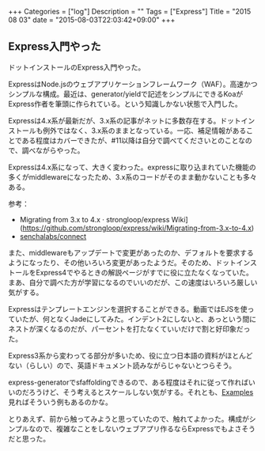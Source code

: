 +++
Categories = ["log"]
Description = ""
Tags = ["Express"]
Title = "2015 08 03"
date = "2015-08-03T22:03:42+09:00"
+++

## Express入門やった
ドットインストールのExpress入門やった。

ExpressはNode.jsのウェブアプリケーションフレームワーク（WAF）。高速かつシンプルな構成。最近は、generator/yieldで記述をシンプルにできるKoaがExpress作者を筆頭に作られている。という知識しかない状態で入門した。

Expressは4.x系が最新だが、3.x系の記事がネットに多数存在する。ドットインストールも例外ではなく、3.x系のままとなっている。一応、補足情報があることである程度はカバーできたが、#11以降は自分で調べてくださいとのことなので、調べながらやった。

Expressは4.x系になって、大きく変わった。expressに取り込まれていた機能の多くがmiddlewareになったため、3.x系のコードがそのまま動かないことも多々ある。

参考：
* Migrating from 3.x to 4.x · strongloop/express Wiki](https://github.com/strongloop/express/wiki/Migrating-from-3.x-to-4.x)
* [senchalabs/connect](https://github.com/senchalabs/connect#middleware)

また、middlewareもアップデートで変更があったのか、デフォルトを要求するようになったり、その他いろいろ変更があったようだ。そのため、ドットインストールをExpress4でやるときの解説ページがすでに役に立たなくなっていた。まあ、自分で調べた方が学習になるのでいいのだが、この速度はいろいろ厳しい気がする。


Expressはテンプレートエンジンを選択することができる。動画ではEJSを使っていたが、何となくJadeにしてみた。インデント2にしないと、あっという間にネストが深くなるのだが、パーセントを打たなくていいだけで割と好印象だった。

Express3系から変わってる部分が多いため、役に立つ日本語の資料がほとんどない（らしい）ので、英語ドキュメント読みながらじゃないとつらそう。

express-generatorでsfaffoldingできるので、ある程度はそれに従って作ればいいのだろうけど、そう考えるとスケールしない気がする。それとも、[Examples](https://github.com/strongloop/express/tree/master/examples)見ればそういう例もあるのかな。

とりあえず、前から触ってみようと思っていたので、触れてよかった。構成がシンプルなので、複雑なことをしないウェブアプリ作るならExpressでもよさそうだと思った。